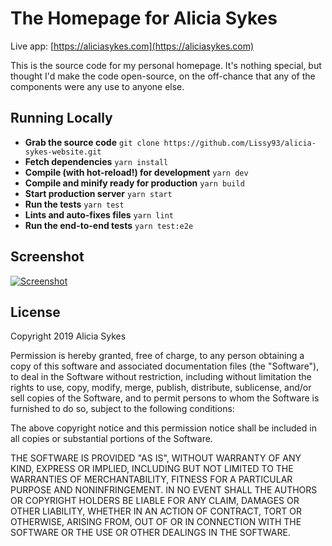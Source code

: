 # The Homepage for Alicia Sykes

Live app: [https://aliciasykes.com](https://aliciasykes.com)

This is the source code for my personal homepage. It's nothing special, but thought I'd make the code open-source, on the off-chance that any of the components were any use to anyone else.

## Running Locally

- **Grab the source code** `git clone https://github.com/Lissy93/alicia-sykes-website.git`
- **Fetch dependencies** `yarn install`
- **Compile (with hot-reload!) for development** `yarn dev`
- **Compile and minify ready for production** `yarn build`
- **Start production server** `yarn start`
- **Run the tests** `yarn test`
- **Lints and auto-fixes files** `yarn lint`
- **Run the end-to-end tests** `yarn test:e2e`

## Screenshot

[![Screenshot](https://i.imgur.com/vn5ijqQ.png)](Screenshot)

## License

Copyright 2019 Alicia Sykes

Permission is hereby granted, free of charge, to any person obtaining a copy of this software and associated documentation files (the "Software"), to deal in the Software without restriction, including without limitation the rights to use, copy, modify, merge, publish, distribute, sublicense, and/or sell copies of the Software, and to permit persons to whom the Software is furnished to do so, subject to the following conditions:

The above copyright notice and this permission notice shall be included in all copies or substantial portions of the Software.

THE SOFTWARE IS PROVIDED "AS IS", WITHOUT WARRANTY OF ANY KIND, EXPRESS OR IMPLIED, INCLUDING BUT NOT LIMITED TO THE WARRANTIES OF MERCHANTABILITY, FITNESS FOR A PARTICULAR PURPOSE AND NONINFRINGEMENT. IN NO EVENT SHALL THE AUTHORS OR COPYRIGHT HOLDERS BE LIABLE FOR ANY CLAIM, DAMAGES OR OTHER LIABILITY, WHETHER IN AN ACTION OF CONTRACT, TORT OR OTHERWISE, ARISING FROM, OUT OF OR IN CONNECTION WITH THE SOFTWARE OR THE USE OR OTHER DEALINGS IN THE SOFTWARE.